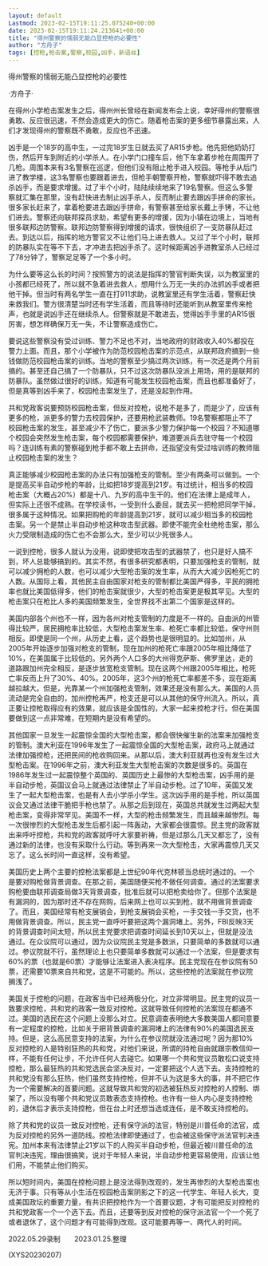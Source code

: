 ```yaml
---
layout: default
Lastmod: 2023-02-15T19:11:25.075240+00:00
date: 2023-02-15T19:11:24.213641+00:00
title: "得州警察的懦弱无能凸显控枪的必要性"
author: "方舟子"
tags: [控枪,枪击案,警察,校园,凶手，新语丝]
---
```


得州警察的懦弱无能凸显控枪的必要性

·方舟子·

在得州小学枪击案发生之后，得州州长曾经在新闻发布会上说，幸好得州的警察很勇敢、反应很迅速，不然会造成更大的伤亡。随着枪击案的更多细节暴露出来，人们才发现得州的警察既不勇敢，反应也不迅速。

凶手是一个18岁的高中生，一过完18岁生日就去买了AR15步枪。他先把他奶奶打伤，然后开车到附近的小学杀人。在小学门口撞车后，他下车拿着步枪在周围开了几枪。周围本来有3名警察在巡逻，但他们没有阻止枪手进入校园。等枪手从后门进了教学楼，这3名警察也要跟着进去，但枪手朝警察开枪，警察就吓得不敢去追杀凶手，而是要求增援。过了半个小时，陆陆续续地来了19名警察。但这么多警察就汇集在那里，没有赶快进去制止凶手杀人，反而制止要去跟凶手拼命的家长。很多家长赶来了，拿着枪要进去跟凶手拼命，有警察甚至给家长戴上手铐，不让他们进去。警察还向联邦探员求助，希望有更多的增援，因为小镇在边境上，当地有很多联邦边防警察。联邦边防警察得到增援的请求，很快组织了一支防暴队赶过去。到达以后，指挥的地方警官又不让他们马上进去救人。又过了半个小时，联邦的防暴队实在等不下去，才冲进去把凶手杀了。这时候距离凶手进教室杀人已经过了78分钟了，警察足足等了一个多小时。

为什么要等这么长的时间？按照警方的说法是指挥的警官判断失误，以为教室里的小孩都已经死了，所以就不急着进去救人，想用什么万无一失的办法抓凶手或者把他干掉。但当时有两名学生一直在打911求助，说教室里还有学生活着，警察赶快来救我们。警方很清楚当时还有学生活着，而且等待时还能听到从教室里传来枪声，也就是说凶手还在继续杀人。但警察就是不敢进去，觉得凶手手里的AR15很厉害，想怎样确保万无一失，不让警察造成伤亡。

要说这些警察没有受过训练、警力不足也不对，当地政府的财政收入40%都投在警力上面。而且，那个小学被作为防范校园枪击案的示范点，从联邦政府搞到一些钱做防范校园枪击案的训练。当地的警察至少搞过两次训练，有一次还是两个月前搞的。甚至还自己搞了一个防暴队，只不过这次防暴队没派上用场，用的是联邦的防暴队。虽然做过很好的训练，知道有可能发生校园枪击案，而且也都准备好了，但是真等到凶手来了，校园枪击案发生了，还是没起到作用。

共和党政客说要预防校园枪击案，但反对控枪，说枪不是多了，而是少了，应该有更多的枪，派更多的警力去校园保护，还要用枪武装教师。19名警察都阻止不了校园枪击案的发生，甚至减少不了伤亡，要派多少警力保护每一个校园？不知道哪个校园会突然发生枪击案，每个校园都需要保护，难道要派兵去驻守每一个校园吗？连训练有素的警察碰到枪手都不敢上去拼命，还指望没有受过啥训练的教师阻止校园枪击案的发生？

真正能够减少校园枪击案的办法只有加强枪支的管制。至少有两条可以做到。一个是提高买半自动步枪的年龄，比如把18岁提高到21岁。有过统计，相当多的校园枪击案（大概占20%）都是十八、九岁的高中生干的。他们在法律上是成年人，但实际上还很不成熟。在学校读书，一受到什么委屈，就去买一把枪把同学干掉，很多属于这种情况。如果把购枪的年龄提高到21岁，就可以减少相当多的校园枪击案。另一个是禁止半自动步枪这种攻击型武器。即使不能完全杜绝枪击案，那么火力受限制造成的伤亡也不会那么大，至少可以少死很多人。

一说到控枪，很多人就认为没用，说即使把攻击型的武器禁了，也只是好人搞不到，坏人总能够搞到的。其实不然，有很多研究都表明，只要加强枪支的管制，就可以减少拥枪的人数，也可以减少大型枪击案的发生率，从而大大减少因枪死亡的人数。从国际上看，其他民主自由国家对枪支的管制都比美国严得多，平民的拥抢率也就比美国低得多，他们的枪击案就很少，大型的枪击案更是极其罕见。大型的枪击案只在枪比人多的美国频繁发生，全世界找不出第二个国家是这样的。

美国内部各个州也不一样，因为各州对枪支管制的力度是不一样的。自由派的州管得比较严，居民拥枪率比较低，大型枪击案发生率、枪死亡率都比较低，保守州则相反。即使是同一个州，从历史上看，这个趋势也是很明显的。比如加州，从2005年开始逐步加强对枪支的管制，现在加州的枪死亡率跟2005年相比降低了10%，在美国属于比较低的。另外两个人口多的大州得克萨斯、佛罗里达，走的道路跟加州完全相反，是逐步放宽枪支管制。现在这两个州跟2005年相比，枪死亡率反而上升了30%、40%。2005年，这3个州的枪死亡率都差不多，现在距离越拉越大。但是，光靠某一个州加强枪支管制，效果还是没有那么大。美国的人员流动是完全自由的，加州控枪再严，枪支还是可以从其他的保守州流入。所以，真正要让控枪取得应有的效果，就应该是全国性的，大家一起来控枪才行。但在美国要做到这一点非常难，在短期内是没有希望的。

其他国家一旦发生一起震惊全国的大型枪击案，都会很快催生新的法案来加强枪支的管制。澳大利亚在1996年发生了一起震惊全国的大型枪击案，政府马上就通过法律加强控枪，还把民间的枪收购回来。从那以后，澳大利亚就再也没有发生过大型枪击案。在1996年之前，澳大利亚发生大型枪击案的次数是很多的。英国在1986年发生过一起震惊整个英国的、英国历史上最惨的大型枪击案，凶手用的是半自动步枪，英国议会马上就通过法律禁止了半自动步枪。过了10年，英国又发生了一起大型枪击案，也是有人去小学杀小学生。这次凶手用的是手枪，所以英国议会又通过法律干脆把手枪也禁了。从那之后到现在，英国总共就发生过两起大型枪击案，变得非常罕见。美国不一样，大型的枪击频繁发生，而且越来越惨烈。每一次很惨烈的大型枪击发生后都引起一阵轰动，大家都会很震惊。民主党的政客就出来呼吁控枪，共和党的政客就呼吁大家要祈祷，但是过那么几天又都忘了，没有通过新的法律，也没有采取什么行动。等到再来一次大型枪击，大家再震惊几天又忘了。这么长时间一直这样，没有希望。

美国历史上两个主要的控枪法案都是上世纪90年代克林顿当总统时通过的。一个是要对购枪做背景调查。在那之前，美国随便买枪不做任何调查。通过的法案要求购枪要由联邦调查局做3天背景调查，批准后就可以把枪卖给你了。但那个法案是有漏洞的，因为那时还不存在网购，后来网上也可以买到枪，就不用做背景调查了。而且，美国经常有枪支展销会，到枪支展销会买枪，一手交钱一手交货，也不用做背景调查。所以，民主党一直呼吁要把这两个漏洞堵上。另外，FBI反映3天的背景调查时间太短，所以民主党要求把调查时间延长到10天以上，但就是没法通过。在众议院可以通过，因为众议院民主党是多数派，只要简单的多数就可以通过。参议院就不行，虽然理论上也只要简单多数就可以通过一个法案，但是要求有60%的票（也就是60票）才能够让法案进入表决程序。民主党现在在参议院有50票，还需要10票来自共和党，这是不可能的。所以，这些控枪的法案就在参议院搁浅了。

美国关于控枪的问题，在政客当中已经两极分化，对立非常明显。民主党的议员一致要求控枪，共和党的政客一致反对控枪。这就导致任何控枪的法案现在都通不过。美国的选民在这个问题上没那么对立。民意调查表明绝大多数美国人都同意要有一定程度的控枪，比如关于把背景调查的漏洞堵上的法律有90%的美国选民支持。但是，这么高民意支持的法案，为什么在参议院就没法通过呢？因为那10%反对控枪的人是特别狂热的共和党，对他们来说，所谓的持枪自由就跟宗教信仰一样，不能有任何让步，不允许任何人去碰它。如果哪一个共和党议员敢松口说支持控枪，那么最狂热的共和党选民会坚决反对，一定要把这个人选下去。支持控枪的共和党没有那么狂热，他们虽然支持控枪，但并不认为这是多大的事，并不把它作为一个需要解决的首要问题。这就导致共和党的初选被狂热反对控枪的人控制、绑架了，所以没有哪个共和党议员敢表态支持控枪。也许有一些人内心是支持控枪的，退休后才表示支持控枪，但在台上时还想当选或连任，是不敢支持控枪的。

除了共和党的议员一致反对控枪，还有保守派的法官，特别是川普任命的法官，成为反对控枪的另外一道防线。控枪法律即使通过了，也会被这些保守派法官判决违宪。加州本来有法律禁止21岁以下的人购买半自动步枪，但最近被川普任命的法官判决违宪，理由很搞笑，说对于年轻人来说，半自动步枪更容易使用，应该让他们用，不能禁止他们购买。

所以短时间内，美国在控枪问题上是没法得到改观的，发生再惨烈的大型枪击案也无济于事。只有等从小生活在校园枪击案阴影之下的这一代学生、年轻人长大，变成美国政坛的重要力量，有共识把控枪作为一个首要议题，才有可能把反对控枪的共和党政客一个一个选下去。而且，还要等到反对控枪的保守派法官一个一个死了或者退休了，这个问题才有可能得到改观。这可能要再等一、两代人的时间。

2022.05.29录制　　2023.01.25.整理

(XYS20230207)

